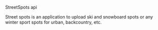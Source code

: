 StreetSpots api

Street spots is an application to upload ski and snowboard spots or any winter sport spots for urban, backcountry, etc.
